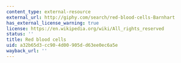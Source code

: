 ```yaml
---
content_type: external-resource
external_url: http://giphy.com/search/red-blood-cells-Barnhart
has_external_license_warning: true
license: https://en.wikipedia.org/wiki/All_rights_reserved
status: ''
title: Red blood cells
uid: a32b65d3-cc90-4d00-905d-d63ee0ec6a5e
wayback_url: ''
---
```

